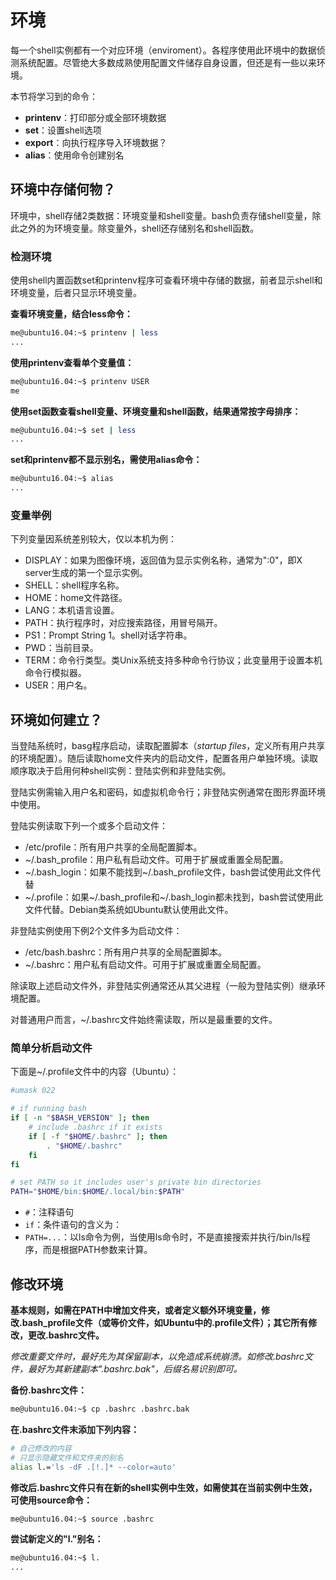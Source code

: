 # 环境

每一个shell实例都有一个对应环境（enviroment）。各程序使用此环境中的数据侦测系统配置。尽管绝大多数成熟使用配置文件储存自身设置，但还是有一些以来环境。

本节将学习到的命令：

- **printenv**：打印部分或全部环境数据
- **set**：设置shell选项
- **export**：向执行程序导入环境数据？
- **alias**：使用命令创建别名

## 环境中存储何物？

环境中，shell存储2类数据：环境变量和shell变量。bash负责存储shell变量，除此之外的为环境变量。除变量外，shell还存储别名和shell函数。

### 检测环境

使用shell内置函数set和printenv程序可查看环境中存储的数据，前者显示shell和环境变量，后者只显示环境变量。

**查看环境变量，结合less命令：**

```bash
me@ubuntu16.04:~$ printenv | less
...
```

**使用printenv查看单个变量值：**

```bash
me@ubuntu16.04:~$ printenv USER
me
```

**使用set函数查看shell变量、环境变量和shell函数，结果通常按字母排序：**

```bash
me@ubuntu16.04:~$ set | less
...
```

**set和printenv都不显示别名，需使用alias命令：**

```bash
me@ubuntu16.04:~$ alias
...
```

### 变量举例

下列变量因系统差别较大，仅以本机为例：

- DISPLAY：如果为图像环境，返回值为显示实例名称，通常为":0"，即X server生成的第一个显示实例。
- SHELL：shell程序名称。
- HOME：home文件路径。
- LANG：本机语言设置。
- PATH：执行程序时，对应搜索路径，用冒号隔开。
- PS1：Prompt String 1。shell对话字符串。
- PWD：当前目录。
- TERM：命令行类型。类Unix系统支持多种命令行协议；此变量用于设置本机命令行模拟器。
- USER：用户名。

## 环境如何建立？

当登陆系统时，basg程序启动，读取配置脚本（_startup files_，定义所有用户共享的环境配置）。随后读取home文件夹内的启动文件，配置各用户单独环境。读取顺序取决于启用何种shell实例：登陆实例和非登陆实例。

登陆实例需输入用户名和密码，如虚拟机命令行；非登陆实例通常在图形界面环境中使用。

登陆实例读取下列一个或多个启动文件：

- /etc/profile：所有用户共享的全局配置脚本。
- ~/.bash_profile：用户私有启动文件。可用于扩展或重置全局配置。
- ~/.bash_login：如果不能找到~/.bash_profile文件，bash尝试使用此文件代替
- ~/.profile：如果~/.bash_profile和~/.bash_login都未找到，bash尝试使用此文件代替。Debian类系统如Ubuntu默认使用此文件。

非登陆实例使用下例2个文件多为启动文件：

- /etc/bash.bashrc：所有用户共享的全局配置脚本。
- ~/.bashrc：用户私有启动文件。可用于扩展或重置全局配置。

除读取上述启动文件外，非登陆实例通常还从其父进程（一般为登陆实例）继承环境配置。

对普通用户而言，~/.bashrc文件始终需读取，所以是最重要的文件。

### 简单分析启动文件

下面是~/.profile文件中的内容（Ubuntu）：

```bash
#umask 022

# if running bash
if [ -n "$BASH_VERSION" ]; then
    # include .bashrc if it exists
    if [ -f "$HOME/.bashrc" ]; then
        . "$HOME/.bashrc"
    fi
fi

# set PATH so it includes user's private bin directories
PATH="$HOME/bin:$HOME/.local/bin:$PATH"
```

- `#`：注释语句
- `if`：条件语句的含义为：
- `PATH=...`：以ls命令为例，当使用ls命令时，不是直接搜索并执行/bin/ls程序，而是根据PATH参数来计算。

## 修改环境

**基本规则，如需在PATH中增加文件夹，或者定义额外环境变量，修改.bash_profile文件（或等价文件，如Ubuntu中的.profile文件）；其它所有修改，更改.bashrc文件。**

_修改重要文件时，最好先为其保留副本，以免造成系统崩溃。如修改.bashrc文件，最好为其新建副本".bashrc.bak"，后缀名易识别即可。_

**备份.bashrc文件：**

```bash
me@ubuntu16.04:~$ cp .bashrc .bashrc.bak
```

**在.bashrc文件末添加下列内容：**

```bash
# 自己修改的内容
# 只显示隐藏文件和文件夹的别名
alias l.='ls -dF .[!.]* --color=auto'
```

**修改后.bashrc文件只有在新的shell实例中生效，如需使其在当前实例中生效，可使用source命令：**

```bash
me@ubuntu16.04:~$ source .bashrc
```

**尝试新定义的"l."别名：**

```bash
me@ubuntu16.04:~$ l.
...
```
